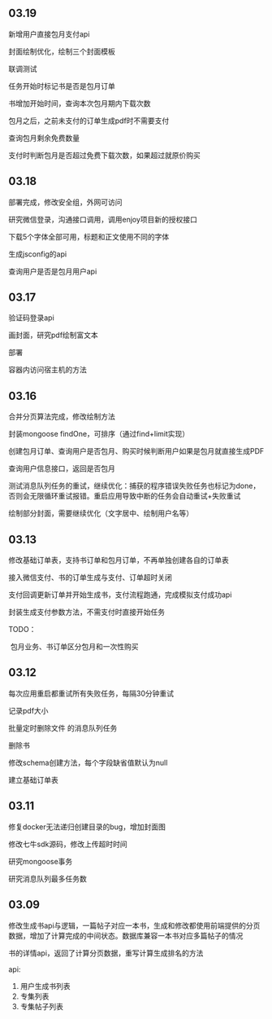## 03.19

新增用户直接包月支付api

封面绘制优化，绘制三个封面模板

联调测试

任务开始时标记书是否是包月订单

书增加开始时间，查询本次包月期内下载次数

包月之后，之前未支付的订单生成pdf时不需要支付

查询包月剩余免费数量

支付时判断包月是否超过免费下载次数，如果超过就原价购买

## 03.18

部署完成，修改安全组，外网可访问

研究微信登录，沟通接口调用，调用enjoy项目新的授权接口

下载5个字体全部可用，标题和正文使用不同的字体

生成jsconfig的api

查询用户是否是包月用户api

## 03.17

验证码登录api

画封面，研究pdf绘制富文本

部署

容器内访问宿主机的方法

## 03.16

合并分页算法完成，修改绘制方法

封装mongoose findOne，可排序（通过find+limit实现）

创建包月订单、查询用户是否包月、购买时候判断用户如果是包月就直接生成PDF

查询用户信息接口，返回是否包月

测试消息队列任务的重试，继续优化：捕获的程序错误失败任务也标记为done，否则会无限循环重试报错。重启应用导致中断的任务会自动重试+失败重试

绘制部分封面，需要继续优化（文字居中、绘制用户名等）

## 03.13

修改基础订单表，支持书订单和包月订单，不再单独创建各自的订单表

接入微信支付、书的订单生成与支付、订单超时关闭

支付回调更新订单并开始生成书，支付流程跑通，完成模拟支付成功api

封装生成支付参数方法，不需支付时直接开始任务

TODO：

​	包月业务、书订单区分包月和一次性购买

## 03.12

每次应用重启都重试所有失败任务，每隔30分钟重试

记录pdf大小

批量定时删除文件 的消息队列任务

删除书

修改schema创建方法，每个字段缺省值默认为null

建立基础订单表

## 03.11

修复docker无法递归创建目录的bug，增加封面图

修改七牛sdk源码，修改上传超时时间

研究mongoose事务

研究消息队列最多任务数

## 03.09

修改生成书api与逻辑，一篇帖子对应一本书，生成和修改都使用前端提供的分页数据，增加了计算完成的中间状态。数据库兼容一本书对应多篇帖子的情况

书的详情api，返回了计算分页数据，重写计算生成排名的方法

api:

1. 用户生成书列表
2. 专集列表
3. 专集帖子列表

